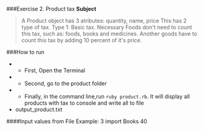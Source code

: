 ###Exercise 2. Product tax
**Subject**
> A Product object has 3 atributes: quantity, name, price
> This has 2 type of tax.
> Type 1: Basic tax. Necessary Foods don't need to count this tax, such as: foods, books and medicines. 
> Another goods have to count this tax by adding 10 percent of it's price.


###How to run
+ - First, Open the Terminal
+ - Second, go to the product folder
+ - Finally, in the command line,run  `ruby product.rb`. It will display all products with tax to console and write all to file 
+   output_product.txt 


####Input values from File
Example: 3  import Books  40
